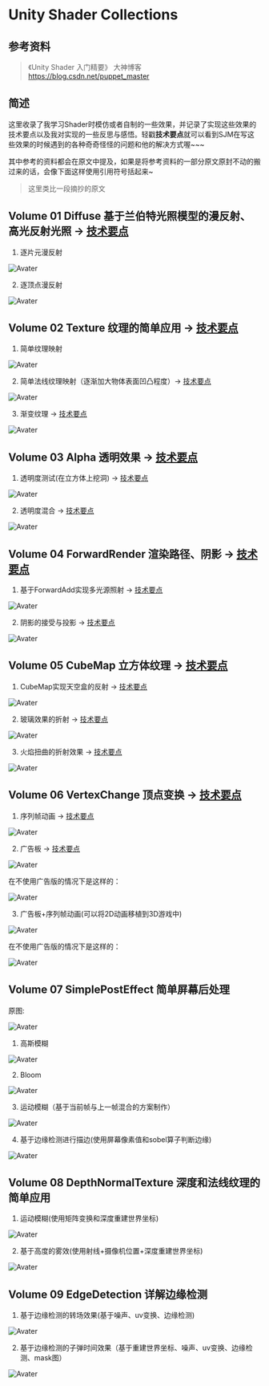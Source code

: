 # Unity Shader Collections
## 参考资料
> 《Unity Shader 入门精要》
> 大神博客 https://blog.csdn.net/puppet_master
## 简述
这里收录了我学习Shader时模仿或者自制的一些效果，并记录了实现这些效果的技术要点以及我对实现的一些反思与感悟。轻戳**技术要点**就可以看到SJM在写这些效果的时候遇到的各种奇奇怪怪的问题和他的解决方式喔~~~

其中参考的资料都会在原文中提及，如果是将参考资料的一部分原文原封不动的搬过来的话，会像下面这样使用引用符号括起来~

> 这里类比一段摘抄的原文

## Volume 01 Diffuse 基于兰伯特光照模型的漫反射、高光反射光照 -> [技术要点](https://github.com/swordjoinmagic/Sjm-Shader-Collection/tree/master/Volume%2001%20Diffuse%20%E6%BC%AB%E5%8F%8D%E5%B0%84%E5%85%89%E7%85%A7)

1. 逐片元漫反射

![Avater](readmeImage/Volume01逐片元漫反射.png)

2. 逐顶点漫反射

![Avater](readmeImage/Volume01逐顶点漫反射.png)

## Volume 02 Texture 纹理的简单应用 -> [技术要点](https://github.com/swordjoinmagic/Sjm-Shader-Collection/tree/master/Volume%2002%20Texture%20纹理的应用)

1. 简单纹理映射

![Avater](readmeImage/Volume02-简单纹理映射.png)

2. 简单法线纹理映射（逐渐加大物体表面凹凸程度）-> [技术要点](https://github.com/swordjoinmagic/Sjm-Shader-Collection/tree/master/Volume%2002%20Texture%20%E7%BA%B9%E7%90%86%E7%9A%84%E5%BA%94%E7%94%A8#%E6%B3%95%E7%BA%BF%E6%98%A0%E5%B0%84)

![Avater](readmeImage/Volume02-法线纹理映射.gif)

3. 渐变纹理 -> [技术要点](https://github.com/swordjoinmagic/Sjm-Shader-Collection/tree/master/Volume%2002%20Texture%20%E7%BA%B9%E7%90%86%E7%9A%84%E5%BA%94%E7%94%A8#%E6%B8%90%E5%8F%98%E7%BA%B9%E7%90%86)

![Avater](readmeImage/Volume02-渐变纹理.png)

## Volume 03 Alpha 透明效果 -> [技术要点](https://github.com/swordjoinmagic/Sjm-Shader-Collection/tree/master/Volume%2003%20Alpha%20%E9%80%8F%E6%98%8E%E6%95%88%E6%9E%9C)

1. 透明度测试(在立方体上挖洞) -> [技术要点](https://github.com/swordjoinmagic/Sjm-Shader-Collection/tree/master/Volume%2003%20Alpha%20%E9%80%8F%E6%98%8E%E6%95%88%E6%9E%9C#%E9%80%8F%E6%98%8E%E5%BA%A6%E6%B5%8B%E8%AF%95)

![Avater](readmeImage/Volume03-透明度测试.png)

2. 透明度混合 -> [技术要点](https://github.com/swordjoinmagic/Sjm-Shader-Collection/tree/master/Volume%2003%20Alpha%20%E9%80%8F%E6%98%8E%E6%95%88%E6%9E%9C#%E9%80%8F%E6%98%8E%E5%BA%A6%E6%B7%B7%E5%90%88)

![Avater](readmeImage/Volume03-透明度混合.png)

## Volume 04 ForwardRender 渲染路径、阴影 -> [技术要点](https://github.com/swordjoinmagic/Sjm-Shader-Collection/tree/master/Volume%2004%20ForwardRender%E6%B8%B2%E6%9F%93%E8%B7%AF%E5%BE%84%E3%80%81%E9%98%B4%E5%BD%B1)

1. 基于ForwardAdd实现多光源照射 -> [技术要点](https://github.com/swordjoinmagic/Sjm-Shader-Collection/tree/master/Volume%2004%20ForwardRender%E6%B8%B2%E6%9F%93%E8%B7%AF%E5%BE%84%E3%80%81%E9%98%B4%E5%BD%B1#%E5%89%8D%E5%90%91%E6%B8%B2%E6%9F%93)

![Avater](readmeImage/Volume04-多光源照射.png)

2. 阴影的接受与投影 -> [技术要点](https://github.com/swordjoinmagic/Sjm-Shader-Collection/tree/master/Volume%2004%20ForwardRender%E6%B8%B2%E6%9F%93%E8%B7%AF%E5%BE%84%E3%80%81%E9%98%B4%E5%BD%B1#%E9%98%B4%E5%BD%B1)

![Avater](readmeImage/Volume04-阴影的投射.png)

## Volume 05 CubeMap 立方体纹理 -> [技术要点](https://github.com/swordjoinmagic/Sjm-Shader-Collection/tree/master/Volume%2005%20CubeMap%E7%AB%8B%E6%96%B9%E4%BD%93%E7%BA%B9%E7%90%86)

1. CubeMap实现天空盒的反射 -> [技术要点](https://github.com/swordjoinmagic/Sjm-Shader-Collection/tree/master/Volume%2005%20CubeMap%E7%AB%8B%E6%96%B9%E4%BD%93%E7%BA%B9%E7%90%86#121-%E5%8F%8D%E5%B0%84)

![Avater](readmeImage/Volume05-与天空盒的反射.png)

2. 玻璃效果的折射 -> [技术要点](https://github.com/swordjoinmagic/Sjm-Shader-Collection/tree/master/Volume%2005%20CubeMap%E7%AB%8B%E6%96%B9%E4%BD%93%E7%BA%B9%E7%90%86#122-%E6%8A%98%E5%B0%84)

![Avater](readmeImage/Volume05-玻璃折射.gif)

3. 火焰扭曲的折射效果 -> [技术要点](https://github.com/swordjoinmagic/Sjm-Shader-Collection/tree/master/Volume%2005%20CubeMap%E7%AB%8B%E6%96%B9%E4%BD%93%E7%BA%B9%E7%90%86#13-grabpass)

![Avater](readmeImage/Volume05-Fire.gif)

## Volume 06 VertexChange 顶点变换 -> [技术要点](https://github.com/swordjoinmagic/Sjm-Shader-Collection/tree/master/Volume%2006%20VertexChange%E9%A1%B6%E7%82%B9%E5%8F%98%E6%8D%A2)

1. 序列帧动画 -> [技术要点](https://github.com/swordjoinmagic/Sjm-Shader-Collection/tree/master/Volume%2006%20VertexChange%E9%A1%B6%E7%82%B9%E5%8F%98%E6%8D%A2#%E5%BA%8F%E5%88%97%E5%B8%A7%E5%8A%A8%E7%94%BB)

![Avater](readmeImage/序列帧动画.gif)

2. 广告板 -> [技术要点](https://github.com/swordjoinmagic/Sjm-Shader-Collection/tree/master/Volume%2006%20VertexChange%E9%A1%B6%E7%82%B9%E5%8F%98%E6%8D%A2#%E5%B9%BF%E5%91%8A%E6%9D%BFbillboarding%E6%8A%80%E6%9C%AF)

![Avater](readmeImage/广告版.gif)

在不使用广告版的情况下是这样的：

![Avater](readmeImage/不使用广告版.gif)

3. 广告板+序列帧动画(可以将2D动画移植到3D游戏中)

![Avater](readmeImage/广告版-序列帧.gif)

在不使用广告版的情况下是这样的：

![Avater](readmeImage/不使用广告版-序列帧.gif)

## Volume 07 SimplePostEffect 简单屏幕后处理

原图:

![Avater](readmeImage/Volume07-原图.png)

1. 高斯模糊

![Avater](readmeImage/Volume07-高斯模糊.png)

2. Bloom

![Avater](readmeImage/Volume07-Bloom.png)

3. 运动模糊（基于当前帧与上一帧混合的方案制作）

![Avater](readmeImage/Volume07-motionBlur.gif)

4. 基于边缘检测进行描边(使用屏幕像素值和sobel算子判断边缘)

![Avater](readmeImage/Volume07-边缘检测进行描边.png)

## Volume 08 DepthNormalTexture 深度和法线纹理的简单应用

1. 运动模糊(使用矩阵变换和深度重建世界坐标)

![Avater](readmeImage/Volume08-运动模糊.gif)

2. 基于高度的雾效(使用射线+摄像机位置+深度重建世界坐标)

![Avater](readmeImage/Volume08-高度雾.gif)

## Volume 09 EdgeDetection 详解边缘检测

1. 基于边缘检测的转场效果(基于噪声、uv变换、边缘检测)

![Avater](readmeImage/Volume09-边缘检测转场.gif)

2. 基于边缘检测的子弹时间效果（基于重建世界坐标、噪声、uv变换、边缘检测、mask图）

![Avater](readmeImage/Volume09-边缘检测子弹时间.gif)
